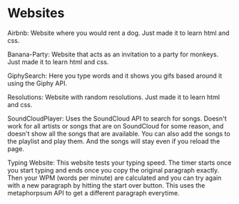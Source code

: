 # Websites

Airbnb: Website where you would rent a dog. Just made it to learn html and css.

Banana-Party: Website that acts as an invitation to a party for monkeys. Just made it to learn html and css.

GiphySearch: Here you type words and it shows you gifs based around it using the Giphy API.

Resolutions: Website with random resolutions. Just made it to learn html and css.

SoundCloudPlayer: Uses the SoundCloud API to search for songs. Doesn't work for all artists or songs that are on SoundCloud for some reason, and doesn't show all the songs that
are available. You can also add the songs to the playlist and play them. And the songs will stay even if you reload the page.

Typing Website: This website tests your typing speed. The timer starts once you start typing and ends once you copy the original paragraph exactly. Then your WPM (words per minute)
are calculated and you can try again with a new paragraph by hitting the start over button. This uses the metaphorpsum API to get a different paragraph everytime.

